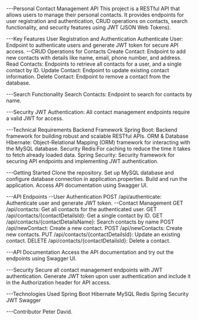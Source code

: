 ---Personal Contact Management API
This project is a RESTful API that allows users to manage their personal contacts. It provides endpoints for user registration and authentication, CRUD operations on contacts, search functionality, and security features using JWT (JSON Web Tokens).

---Key Features
User Registration and Authentication
Authenticate User: Endpoint to authenticate users and generate JWT token for secure API access.
--CRUD Operations for Contacts
Create Contact: Endpoint to add new contacts with details like name, email, phone number, and address.
Read Contacts: Endpoints to retrieve all contacts for a user, and a single contact by ID.
Update Contact: Endpoint to update existing contact information.
Delete Contact: Endpoint to remove a contact from the database.

---Search Functionality
Search Contacts: Endpoint to search for contacts by name.

---Security
JWT Authentication: All contact management endpoints require a valid JWT for access.

---Technical Requirements
Backend Framework
Spring Boot: Backend framework for building robust and scalable RESTful APIs.
ORM & Database
Hibernate: Object-Relational Mapping (ORM) framework for interacting with the MySQL database.
Security
Redis:For caching to reduce the time it takes to fetch already loaded data.
Spring Security: Security framework for securing API endpoints and implementing JWT authentication.


---Getting Started
Clone the repository.
Set up MySQL database and configure database connection in application.properties.
Build and run the application.
Access API documentation using Swagger UI.

---API Endpoints
--User Authentication
POST /api/authenticate: Authenticate user and generate JWT token.
--Contact Management
GET /api/contacts: Get all contacts for the authenticated user.
GET /api/contacts/{contactDetailsId}: Get a single contact by ID.
GET /api/contacts/{contactDetailsName}: Search contacts by name
POST /api/newContact: Create a new contact.
POST /api/newContacts: Create new contacts.
PUT /api/contacts/{contactDetailsId}: Update an existing contact.
DELETE /api/contacts/{contactDetailsId}: Delete a contact.

---API Documentation
Access the API documentation and try out the endpoints using Swagger UI.

---Security
Secure all contact management endpoints with JWT authentication.
Generate JWT token upon user authentication and include it in the Authorization header for API access.

---Technologies Used
Spring Boot
Hibernate
MySQL
Redis
Spring Security
JWT
Swagger

---Contributor
Peter David.